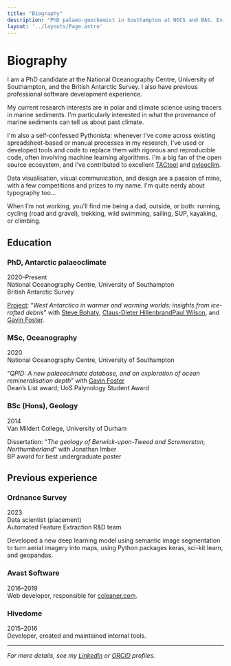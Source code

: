 ```yaml
---
title: "Biography"
description: "PhD palaeo-geochemist in Southampton at NOCS and BAS. Ex-software developer. BSc Geology (Durham), MSc Oceanography (Soton)"
layout: '../layouts/Page.astro'
---
```


# Biography

I am a PhD candidate at the National Oceanography Centre, University of Southampton, and the British Antarctic Survey. I also have previous professional software development experience.

My current research interests are in polar and climate science using tracers in marine sediments. I'm particularly interested in what the provenance of marine sediments can tell us about past climate.

I'm also a self-confessed Pythonista: whenever I've come across existing spreadsheet-based or manual processes in my research, I've used or developed tools and code to replace them with rigorous and reproducible code, often involving machine learning algorithms.
I'm a big fan of the open source ecosystem, and I've contributed to excellent [TACtool](https://github.com/BritishGeologicalSurvey/tactool) and [pyleoclim](https://github.com/LinkedEarth/Pyleoclim_util).

Data visualisation, visual communication, and design are a passion of mine, with a few competitions and prizes to my name. I'm quite nerdy about typography too…

When I’m not working, you'll find me being a dad, outside, or both: running, cycling (road and gravel), trekking, wild swimming, sailing, SUP, kayaking, or climbing.

## Education

### PhD, Antarctic palaeoclimate

2020–Present\
National Oceanography Centre, University of Southampton\
British Antarctic Survey

[Project](/posts/my-phd-project): “*West Antarctica in warmer and warming worlds: insights from ice-rafted debris*” with [Steve Bohaty](https://www.geow.uni-heidelberg.de/forschungsgruppen/bohaty/), [Claus-Dieter Hillenbrand](https://www.bas.ac.uk/profile/hilc/)[Paul Wilson](https://www.southampton.ac.uk/people/5wync6), and [Gavin Foster](https://www.southampton.ac.uk/people/5x7bvy).

### MSc, Oceanography

2020\
National Oceanography Centre, University of Southampton

“*QPID: A new palaeoclimate database, and an exploration of ocean remineralisation depth*” with [Gavin Foster](https://www.southampton.ac.uk/people/5x7bvy)\
Dean’s List award; UoS Palynology Student Award

### BSc (Hons), Geology

2014\
Van Mildert College, University of Durham

Dissertation: “*The geology of Berwick-upon-Tweed and Scremerston, Northumberland*” with Jonathan Imber\
BP award for best undergraduate poster

## Previous experience

### Ordnance Survey

2023\
Data scientist (placement)\
Automated Feature Extraction R&D team

Developed a new deep learning model using semantic image segmentation to turn aerial imagery into maps, using Python packages keras, sci-kit learn, and geopandas.

### Avast Software

2016–2019\
Web developer, responsible for [ccleaner.com](https://www.ccleaner.com).

### Hivedome

2015–2016\
Developer, created and maintained internal tools.

---

*For more details, see my [LinkedIn](https://www.linkedin.com/in/tom-arney) or [ORCiD](https://orcid.org/0000-0003-4380-4079) profiles.*
